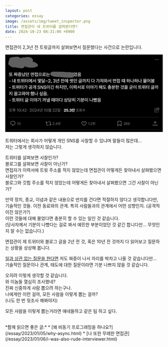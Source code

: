 ```yaml
---
layout: post
categories: essay
image: /assets/img/tweet_inspector.png
title: 면접관이 내 트위터를 살펴본다면?
date: 2024-10-23 08:31:00 +0900
---
```


면접관이 2,3년 전 트윗글까지 살펴보면서 질문했다는 사건으로 논란입니다.

![논란의 트윗](/assets/img/tweet_inspector.png)

트위터에서는 회사가 어떻게 개인 SNS를 사찰할 수 있냐며 말들이 많은데...  
저는 그렇게 생각하지 않습니다.

트위터를 살펴보면 사찰인가?  
블로그를 살펴보면 사찰이 아닌가?  
면접자가 이력서에 트윗 주소를 적지 않았는데 면접관이 어떻게든 찾아내서 살펴봤으면 사찰인가?  
블로그와 깃헙 주소를 적지 않았는데 어떻게든 찾아내서 살펴봤으면 그건 사찰이 아닌가?

만약 정치, 종교, 이념과 같은 내용으로 딴지를 건다면 적절하지 않다고 생각합니다만,  
기술적인 것들. 이전 동료와의 관계. 특히 사람들과의 관계에서 어떤 성향인지. (공격적이진 않은가?)  
이런 것들에 대해 물었다면 충분히 할 수 있는 일인 것 같습니다.  
(당사자께서 기분이 나빴다는 걸로 봐서 예민한 부분이었던 것 같긴 합니다만... 무엇인지 알 수는 없습니다.)

면접관이 제 트위터와 블로그 글을 2년 전 것, 혹은 10년 전 것까지 다 읽어보고 질문하는 상황을 상상해 봅니다.  

[일과 상관 없는 질문을 한다면](/essay/2023/01/05/why-async.html) 저도 짜증이 나서 자리를 박차고 나올 것 같습니다만...  
기술적인 질문이나 관계, 태도에 대한 질문이라면 기분 나쁘지 않을 것 같습니다.

오히려 이렇게 생각할 것 같습니다.  
와 이놈들 열심히 조사했네?  
진짜 신중하게 사람 뽑으려 하는구나.  
나에게만 이런 걸까, 모든 사람을 이렇게 뽑는 걸까?  
(나도 한 번 뒷조사 해봐야지)

모든 사람을 이렇게 뽑는거라면 얘네들하고 같은 팀 하고 싶다.

<br>
*함께 읽으면 좋은 글:*
* [왜 비동기 프로그래밍을 하나요?](/essay/2023/01/05/why-async.html)
* [나 또한 무례한 면접관](/essay/2023/01/06/i-was-also-rude-interviewer.html)